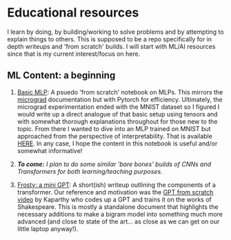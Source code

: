 # Educational resources

I learn by doing, by building/working to solve problems and by attempting to explain things to others. This is supposed to be a repo specifically for in depth writeups and 'from scratch' builds. I will start with ML/AI resources since that is my current interest/focus on here. 

## ML Content: a beginning
1) [Basic MLP](/mlp_explained_pytorch.ipynb): A psuedo 'from scratch' notebook on MLPs. This mirrors the [micrograd](https://github.com/eriktholmes/Zero-to-hero-course/tree/main/episode-1/micrograd) documentation but with Pytorch for efficiency. Ultimately, the micrograd experimentation ended with the MNIST dataset so I figured I would write up a direct analogue of that basic setup using tensors and with somewhat thorough explanations throughout for those new to the topic. From there I wanted to dive into an MLP trained on MNIST but approached from the perspective of interpretability. That is available [HERE](https://github.com/eriktholmes/interpreting_mnist). In any case, I hope the content in this notebook is useful and/or somewhat informative!
2) ***To come:** I plan to do some similar 'bare bones' builds of CNNs and Transformers for both learning/teaching purposes.*

3) [Frosty: a mini GPT](): A short(ish) writeup outlining the components of a transformer. Our reference and motivation was the [GPT from scratch video](https://www.youtube.com/watch?v=bZQun8Y4L2A&list=PLAqhIrjkxbuWI23v9cThsA9GvCAUhRvKZ&index=8) by Kaparthy who codes up a GPT and trains it on the works of Shakespeare. This is mostly a standalone document that highlights the necessary additions to make a bigram model into something much more advanced (and close to state of the art... as close as we can get on our little laptop anyway!). 
